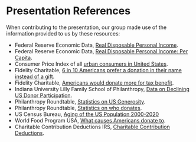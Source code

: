 # Presentation References

When contributing to the presentation, our group made use of the information provided to us by these resources:
- Federal Reserve Economic Data, [Real Disposable Personal Income](https://fred.stlouisfed.org/series/DSPIC96 "Market Analysis").
- Federal Reserve Economic Data, [Real Disposable Personal Income: Per Capita](https://fred.stlouisfed.org/series/A229RX0 "Market Analysis").
- Consumer Price Index of all [urban consumers in United States](https://www.statista.com/statistics/190974/unadjusted-consumer-price-index-of-all-urban-consumers-in-the-us-since-1992/ "Market Analysis").
- Fidelity Charitable, [6 in 10 Americans prefer a donation in their name instead of a gift](https://www.fidelitycharitable.org/about-us/news/six-in-ten-americans-prefer-donation-to-charity-instead-of-gift.html "Consumer Benefits").
- Fidelity Charitable, [Americans would donate more for tax benefit](https://www.fidelitycharitable.org/about-us/news/study-finds-64-percent-of-donors-want-to-give-more.html "Consumer Benefits").
- Indiana University Lilly Family School of Philanthropy, [Data on Declining US Donor Participation](https://scholarworks.iupui.edu/server/api/core/bitstreams/f5f188c8-285e-4ddd-ab10-6da930d82c6f/content "Market Analysis").
- Philanthropy Roundtable, [Statistics on US Generosity](https://www.philanthropyroundtable.org/almanac/statistics-on-u-s-generosity/ "Market Analysis").
- Philanthropy Roundtable, [Statistics on who donates](https://www.philanthropyroundtable.org/almanac/who-gives-most-to-charity/#:~:text=People%20with%20means%2C%20as%20you,of%20available%20income%2C%20that%20is "Market Analysis").
- US Census Bureau, [Aging of the US Population 2000-2020](https://www.census.gov/library/stories/2023/05/aging-united-states-population-fewer-children-in-2020.html "Market Analysis")
- World Food Program USA, [What causes Americans donate to](https://www.wfpusa.org/articles/why-americans-donate-what-motivates-people-to-give-and-what-causes-do-they-give-to/ "Consumer Benedits").
- Charitable Contribution Deductions IRS, [Charitable Contribution Deductions](https://www.irs.gov/charities-non-profits/charitable-organizations/charitable-contribution-deductions "Consumer Benefits").  
